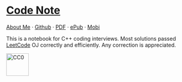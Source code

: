 [Code Note](http://codenote.liuyid.in/)
=======
[About Me](http://im.liuyid.in/) · [Github](https://github.com/petrosliu/code-note) · [PDF](https://www.gitbook.com/download/pdf/book/petrosliu/code-note) · [ePub](https://www.gitbook.com/download/epub/book/petrosliu/code-note) · [Mobi](https://www.gitbook.com/download/mobi/book/petrosliu/code-note)

This is a notebook for C++ coding interviews. Most solutions passed [LeetCode](https://leetcode.com/) OJ correctly and efficiently. Any correction is appreciated.

<a rel="license"
     href="http://creativecommons.org/publicdomain/zero/1.0/">
    <img src="http://i.creativecommons.org/p/zero/1.0/88x31.png" style="border-style: none;width:60px;" alt="CC0" />
</a>

